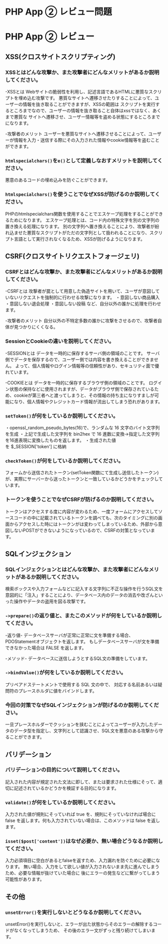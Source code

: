 # PHP App ② レビュー問題

# PHP App ② レビュー

## XSS(クロスサイトスクリプティング)

### XSSとはどんな攻撃か、また攻撃者にどんなメリットがあるか説明してください。
-XSSとは
Webサイトの脆弱性を利用し、記述言語であるHTMLに悪質なスクリプトを埋め込む攻撃です。
悪質なサイトへ遷移させたりすることによって、ユーザーの情報を抜き取ることができますが、XSSの範囲は
スクリプトを実行するところまでなので、ユーザーの情報を抜き取ること自体はxssではなく、あくまで悪質な
サイトへ遷移させ、ユーザー情報等を盗める状態にするところまでになります。

-攻撃者のメリット
ユーザーを悪質なサイトへ遷移させることによって、ユーザーが情報を入力・送信する際にその入力された情報やcookie情報等を盗むことができます。

### `htmlspecialchars()`を`e()`として定義しなおすメリットを説明してください。
悪意のあるコードの埋め込みを防ぐことができます。


### `htmlspecialchars()`を使うことでなぜXSSが防げるのか説明してください。
PHPのhtmlspecialchars関数を使用することでエスケープ処理をすることができるためになります。
エスケープ処理とは、コード内の特殊文字を別の文字列の置き換える処理になります。
別の文字列へ置き換えることにより、攻撃者が紛れ込ませた悪質なスクリプトがただの文字列として扱われることになり、スクリプト言語として実行されなくなるため、XSSが防げるようになります。

## CSRF(クロスサイトリクエストフォージェリ)

### CSRFとはどんな攻撃か、また攻撃者にどんなメリットがあるか説明してください。
-CSRFとは
攻撃者が罠として用意した偽造サイトを用いて、ユーザが意図していないリクエストを強制的に行わせる攻撃になります。
・意図しない商品購入
・意図しない退会処理
・意図しない投稿
など、自分以外の誰かに処理を行わせます。

-攻撃者のメリット
自分以外の不特定多数の誰かに攻撃をさせるので、攻撃者自体が見つかりにくくなる。

### SessionとCookieの違いを説明してください。
-SESSIONとは
データを一時的に保存するサーバ側の領域のことです。
サーバ側でデータを保存するので、ユーザー側では内容を書き換えることができません。
よって、個人情報やログイン情報等の信頼性があり、セキュリティ面で優れています。


-COOKIEとは
データを一時的に保存するブラウザ側の領域のことです。
ログイン状態の保持などに使用されますが、データがブラウザ側で保存されているため、cookieが第三者へと渡ってしまうと、その情報の持ち主になりすましが可能になり、個人情報やクレジットカード情報が流出してしまう恐れがあります。

### `setToken()`が何をしているか説明してください。
・openssl_random_pseudo_bytes(16)で、ランダムな 16 文字のバイト文字列を生成
・上記で生成した文字列を bin2hex で 16 進数に変換→指定した文字列を16進表現に変換したものを返します。
・生成された値を $_SESSION['token'] に格納

### `checkToken()`が何をしているか説明してください。
フォームから送信されたトークン(setToken関数にて生成し送信したトークン)が、実際にサーバーから送ったトークンと一致しているかどうかをチェックしています。

### トークンを使うことでなぜCSRFが防げるのか説明してください。
トークンはアクセスする度に内容が変わるため、一度フォームにアクセスしてソースコードの中に記載されているトークンを調べても、次のタイミングに別の画面からアクセスした時にはトークンがは変わってしまっているため、外部から意図しないPOSTができないようになっているので、CSRFの対策となっています。

## SQLインジェクション

### SQLインジェクションとはどんな攻撃か、また攻撃者にどんなメリットがあるか説明してください。
検索ボックスや入力フォームなどに記入する文字列に不正な操作を行うSQL文を意図的に「注入」することにより、データベース内のデータの消去や改ざんといった操作やデータの盗用を図る攻撃です。

### `->prepare()`の返り値と、またこのメソッドが何をしているか説明してください。
-返り値-
データベースサーバが正常に正常に文を準備する場合、PDOStatementオブジェクトを返します。
もしデータベースサーバが文を準備できなかった場合は FALSE を返します。

-メソッド-
データベースに送信しようとするSQL文の準備をしています。

### `->bindValue()`が何をしているか説明してください。
プリペアドステートメントで使用する SQL 文の中で、 対応する名前あるいは疑問符のプレースホルダに値をバインドします。

### 今回の対策でなぜSQLインジェクションが防げるのか説明してください。
一旦プレースホルダーでクッションを挟むことによってユーザーが入力したデータのデータ型を指定し、文字列として認識させ、SQL文を悪意のある攻撃から守ることができます。

## バリデーション

### バリデーションの目的について説明してください。
記入された内容が規定された文法に即して、または要求された仕様にそって、適切に記述されているかどうかを検証する目的になります。

### `validate()`が何をしているか説明してください。
入力された値が規則にそっていれば true を、規則にそっていなければ場合に false を返します。何も入力されていない場合は、このメソッドは false を返します。

### `isset($post['content'])`はなぜ必要か、無い場合どうなるか説明してください。
入力必須項目に空白があるとfalseを返すため、入力漏れを防ぐために必要になります。
無い場合、入力をして欲しい値が入力されないまま先に進んでしまうため、必要な情報が抜けていた場合に
後にエラーの発生などに繋がってしまう可能性があります。

## その他

### `unsetError()`を実行しないとどうなるか説明してください。
unsetError()を実行しないと、エラーが出た状態からそのエラーの解除するコードがなくなってしまうため、
その後のエラー文がずっと残り続けてしまいます。
